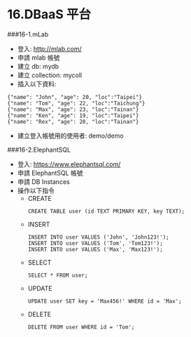 # 16.DBaaS 平台

###16-1.mLab
  - 登入: http://mlab.com/
  - 申請 mlab 帳號
  - 建立 db: mydb
  - 建立 collection: mycoll
  - 插入以下資料:
  ```
  {"name": "John", "age": 20, "loc":"Taipei"}
  {"name": "Tom", "age": 22, "loc":"Taichung"}
  {"name": "Max", "age": 23, "loc":"Tainan"}
  {"name": "Ken", "age": 19, "loc":"Taipei"}
  {"name": "Rex", "age": 20, "loc":"Tainan"}
  ```
  - 建立登入帳號用的使用者: demo/demo

###16-2.ElephantSQL
- 登入: https://www.elephantsql.com/
- 申請 ElephantSQL 帳號
- 申請 DB Instances
- 操作以下指令
  - CREATE 
    ```
    CREATE TABLE user (id TEXT PRIMARY KEY, key TEXT);
    ```
  - INSERT
    ```
    INSERT INTO user VALUES ('John', 'John123!');
    INSERT INTO user VALUES ('Tom', 'Tom123!');
    INSERT INTO user VALUES ('Max', 'Max123!');
    ```
  - SELECT
    ```
    SELECT * FROM user;
    ```
  - UPDATE
    ```
    UPDATE user SET key = 'Max456!' WHERE id = 'Max'; 
    ```
  - DELETE
    ```
    DELETE FROM user WHERE id = 'Tom';
    ```

